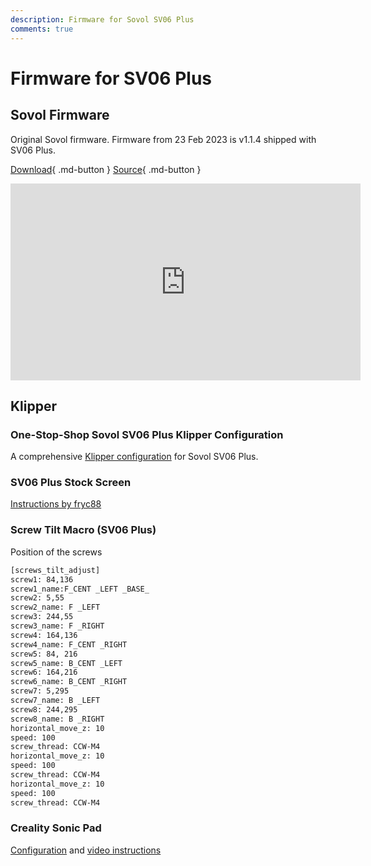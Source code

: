 ```yaml
---
description: Firmware for Sovol SV06 Plus
comments: true
---
```


# Firmware for SV06 Plus

## Sovol Firmware

Original Sovol firmware. Firmware from 23 Feb 2023 is v1.1.4 shipped with SV06 Plus.

[Download](https://sovol3d.com/pages/download){ .md-button }
[Source](https://github.com/Sovol3d/SV06-PLUS){ .md-button }

<iframe width="560" height="315" src="https://www.youtube-nocookie.com/embed/b2jUo1KnxZw" title="YouTube video player" frameborder="0" allow="accelerometer; autoplay; clipboard-write; encrypted-media; gyroscope; picture-in-picture; web-share" allowfullscreen></iframe>

## Klipper 

### One-Stop-Shop Sovol SV06 Plus Klipper Configuration

A comprehensive [Klipper configuration](https://github.com/bassamanator/Sovol-SV06-firmware/tree/sv06-plus) for Sovol SV06 Plus.

### SV06 Plus Stock Screen

[Instructions by fryc88](https://github.com/fryc88/klipper-sv06plus-screen)

### Screw Tilt Macro (SV06 Plus)

Position of the screws

```sh
[screws_tilt_adjust]
screw1: 84,136
screw1_name:F_CENT _LEFT _BASE_
screw2: 5,55
screw2_name: F _LEFT
screw3: 244,55
screw3_name: F _RIGHT
screw4: 164,136
screw4_name: F_CENT _RIGHT
screw5: 84, 216
screw5_name: B_CENT _LEFT
screw6: 164,216
screw6_name: B_CENT _RIGHT
screw7: 5,295
screw7_name: B _LEFT
screw8: 244,295
screw8_name: B _RIGHT
horizontal_move_z: 10
speed: 100
screw_thread: CCW-M4
horizontal_move_z: 10
speed: 100
screw_thread: CCW-M4
horizontal_move_z: 10
speed: 100
screw_thread: CCW-M4
```

### Creality Sonic Pad

[Configuration](https://drive.google.com/drive/folders/1U35Sm7ZOgpxeaezYBcPPuriLiQWSukQP?usp=sharing) and [video instructions](https://www.youtube.com/watch?v=PL2bLVbEhmY)

